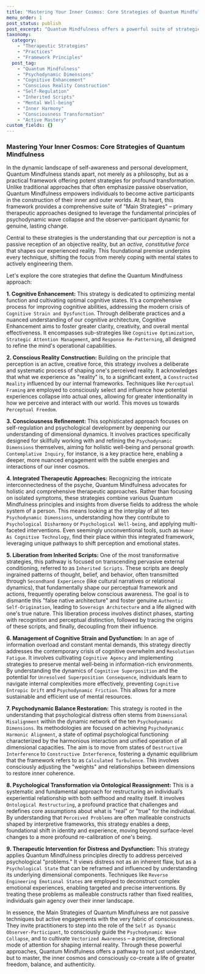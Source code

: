 ```yaml
---
title: "Mastering Your Inner Cosmos: Core Strategies of Quantum Mindfulness"
menu_order: 1
post_status: publish
post_excerpt: "Quantum Mindfulness offers a powerful suite of strategies designed to empower individuals to actively shape their inner experience and external reality. Moving beyond passive observation, these core approaches provide a framework for profound psychological transformation, addressing everything from cognitive strain to the deepest patterns of inherited conditioning."
taxonomy:
  category:
    - "Therapeutic Strategies"
    - "Practices"
    - "Framework Principles"
  post_tag:
    - "Quantum Mindfulness"
    - "Psychodynamic Dimensions"
    - "Cognitive Enhancement"
    - "Conscious Reality Construction"
    - "Self-Regulation"
    - "Inherited Scripts"
    - "Mental Well-being"
    - "Inner Harmony"
    - "Consciousness Transformation"
    - "Active Mastery"
custom_fields: {}
---
```


### Mastering Your Inner Cosmos: Core Strategies of Quantum Mindfulness

In the dynamic landscape of self-awareness and personal development, Quantum Mindfulness stands apart, not merely as a philosophy, but as a practical framework offering potent strategies for profound transformation. Unlike traditional approaches that often emphasize passive observation, Quantum Mindfulness empowers individuals to become active participants in the construction of their inner and outer worlds. At its heart, this framework provides a comprehensive suite of "Main Strategies" – primary therapeutic approaches designed to leverage the fundamental principles of psychodynamic wave collapse and the observer-participant dynamic for genuine, lasting change.

Central to these strategies is the understanding that our *perception* is not a passive reception of an objective reality, but an *active, constitutive force* that shapes our experienced reality. This foundational premise underpins every technique, shifting the focus from merely coping with mental states to actively engineering them.

Let's explore the core strategies that define the Quantum Mindfulness approach:

**1. Cognitive Enhancement:**
This strategy is dedicated to optimizing mental function and cultivating optimal cognitive states. It’s a comprehensive process for improving cognitive abilities, addressing the modern crisis of `Cognitive Strain and Dysfunction`. Through deliberate practices and a nuanced understanding of our cognitive architecture, Cognitive Enhancement aims to foster greater clarity, creativity, and overall mental effectiveness. It encompasses sub-strategies like `Cognitive Optimization`, `Strategic Attention Management`, and `Response Re-Patterning`, all designed to refine the mind's operational capabilities.

**2. Conscious Reality Construction:**
Building on the principle that perception is an active, creative force, this strategy involves a deliberate and systematic process of shaping one's perceived reality. It acknowledges that what we experience as "reality" is, to a significant extent, a `Constructed Reality` influenced by our internal frameworks. Techniques like `Perceptual Framing` are employed to consciously select and influence how potential experiences collapse into actual ones, allowing for greater intentionality in how we perceive and interact with our world. This moves us towards `Perceptual Freedom`.

**3. Consciousness Refinement:**
This sophisticated approach focuses on self-regulation and psychological development by deepening our understanding of dimensional dynamics. It involves practices specifically designed for skillfully working with and refining the `Psychodynamic Dimensions` themselves, aiming for holistic well-being and personal growth. `Contemplative Inquiry`, for instance, is a key practice here, enabling a deeper, more nuanced engagement with the subtle energies and interactions of our inner cosmos.

**4. Integrated Therapeutic Approaches:**
Recognizing the intricate interconnectedness of the psyche, Quantum Mindfulness advocates for holistic and comprehensive therapeutic approaches. Rather than focusing on isolated symptoms, these strategies combine various Quantum Mindfulness principles and insights from diverse fields to address the whole system of a person. This means looking at the interplay of all ten `Psychodynamic Dimensions`, understanding how they contribute to `Psychological Disharmony` or `Psychological Well-being`, and applying multi-faceted interventions. Even seemingly unconventional tools, such as `Humor As Cognitive Technology`, find their place within this integrated framework, leveraging unique pathways to shift perception and emotional states.

**5. Liberation from Inherited Scripts:**
One of the most transformative strategies, this pathway is focused on transcending pervasive external conditioning, referred to as `Inherited Scripts`. These scripts are deeply ingrained patterns of thought, belief, and behavior, often transmitted through `Secondhand Experience` (like cultural narratives or relational dynamics), that fundamentally shape our perceptual framework and actions, frequently operating below conscious awareness. The goal is to dismantle this "false native architecture" and foster genuine `Authentic Self-Origination`, leading to `Sovereign Architecture` and a life aligned with one's true nature. This liberation process involves distinct phases, starting with recognition and perceptual distinction, followed by tracing the origins of these scripts, and finally, decoupling from their influence.

**6. Management of Cognitive Strain and Dysfunction:**
In an age of information overload and constant mental demands, this strategy directly addresses the contemporary crisis of cognitive overwhelm and `Resolution Fatigue`. It involves cultivating `Cognitive Agency` and implementing strategies to preserve mental well-being in information-rich environments. By understanding the dynamics of `Cognitive Superposition` and the potential for `Unresolved Superposition Consequence`, individuals learn to navigate internal complexities more effectively, preventing `Cognitive Entropic Drift` and `Psychodynamic Friction`. This allows for a more sustainable and efficient use of mental resources.

**7. Psychodynamic Balance Restoration:**
This strategy is rooted in the understanding that psychological distress often stems from `Dimensional Misalignment` within the dynamic network of the ten `Psychodynamic Dimensions`. Its methodologies are focused on achieving `Psychodynamic Harmonic Alignment`, a state of optimal psychological functioning characterized by the harmonious interaction and unified operation of all dimensional capacities. The aim is to move from states of `Destructive Interference` to `Constructive Interference`, fostering a dynamic equilibrium that the framework refers to as `Calculated Turbulence`. This involves consciously adjusting the "weights" and relationships between dimensions to restore inner coherence.

**8. Psychological Transformation via Ontological Reassignment:**
This is a systematic and fundamental approach for restructuring an individual’s experiential relationship with both selfhood and reality itself. It involves `Ontological Restructuring`, a profound practice that challenges and redefines core assumptions about what is "real" or "true" for the individual. By understanding that `Perceived Problems` are often malleable constructs shaped by interpretive frameworks, this strategy enables a deep, foundational shift in identity and experience, moving beyond surface-level changes to a more profound re-calibration of one's being.

**9. Therapeutic Intervention for Distress and Dysfunction:**
This strategy applies Quantum Mindfulness principles directly to address perceived psychological "problems." It views distress not as an inherent flaw, but as a `Psychological State` that can be reframed and influenced by understanding its underlying dimensional components. Techniques like `Reverse Engineering Emotional States` are employed to deconstruct complex emotional experiences, enabling targeted and precise interventions. By treating these problems as malleable constructs rather than fixed realities, individuals gain agency over their inner landscape.

In essence, the Main Strategies of Quantum Mindfulness are not passive techniques but active engagements with the very fabric of consciousness. They invite practitioners to step into the role of the `Self as Dynamic Observer-Participant`, to consciously guide the `Psychodynamic Wave Collapse`, and to cultivate `Vectorized Awareness` – a precise, directional mode of attention for shaping internal reality. Through these powerful approaches, Quantum Mindfulness offers a pathway to not just understand, but to master, the inner cosmos and consciously co-create a life of greater freedom, balance, and authenticity.